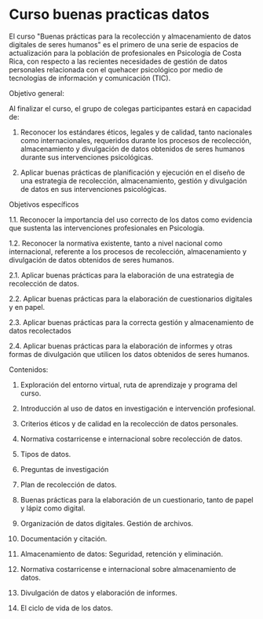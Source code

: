 # Curso buenas practicas datos
 El curso "Buenas prácticas para la recolección y almacenamiento de datos digitales de seres humanos" es el primero de una serie de espacios de actualización para la población de profesionales en Psicología de Costa Rica, con respecto a las recientes necesidades de gestión de datos personales relacionada con el quehacer psicológico por medio de tecnologías de información y comunicación (TIC).
 
Objetivo general:

Al finalizar el curso, el grupo de colegas participantes estará en capacidad de:

1. Reconocer los estándares éticos, legales y de calidad, tanto nacionales como internacionales,
requeridos durante los procesos de recolección, almacenamiento y divulgación de datos obtenidos de
seres humanos durante sus intervenciones psicológicas.

2. Aplicar buenas prácticas de planificación y ejecución en el diseño de una estrategia de recolección,
almacenamiento, gestión y divulgación de datos en sus intervenciones psicológicas.

Objetivos específicos

1.1. Reconocer la importancia del uso correcto de los datos como evidencia que sustenta las
intervenciones profesionales en Psicología.

1.2. Reconocer la normativa existente, tanto a nivel nacional como internacional, referente a los
procesos de recolección, almacenamiento y divulgación de datos obtenidos de seres humanos.

2.1. Aplicar buenas prácticas para la elaboración de una estrategia de recolección de datos.

2.2. Aplicar buenas prácticas para la elaboración de cuestionarios digitales y en papel.

2.3. Aplicar buenas prácticas para la correcta gestión y almacenamiento de datos recolectados

2.4. Aplicar buenas prácticas para la elaboración de informes y otras formas de divulgación que utilicen
los datos obtenidos de seres humanos.

Contenidos:

1. Exploración del entorno virtual, ruta de aprendizaje y programa del curso.

2. Introducción al uso de datos en investigación e intervención profesional.

3. Criterios éticos y de calidad en la recolección de datos personales.

4. Normativa costarricense e internacional sobre recolección de datos.

5. Tipos de datos.

6. Preguntas de investigación

7. Plan de recolección de datos.

8. Buenas prácticas para la elaboración de un cuestionario, tanto de papel y lápiz como digital.

9. Organización de datos digitales. Gestión de archivos.

10. Documentación y citación.

11. Almacenamiento de datos: Seguridad, retención y eliminación.

12. Normativa costarricense e internacional sobre almacenamiento de datos.

13. Divulgación de datos y elaboración de informes.

14. El ciclo de vida de los datos.
